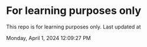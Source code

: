 # For learning purposes only
This repo is for learning purposes only.
Last updated at

Monday, April 1, 2024 12:09:27 PM

